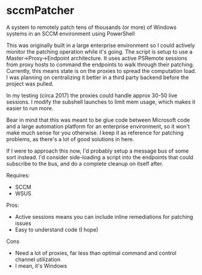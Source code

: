 # sccmPatcher
A system to remotely patch tens of thousands (or more) of Windows systems in an SCCM environment using PowerShell

This was originally built in a large enterprise environment so I could actively monitor
the patching operation while it's going. The script is setup to use a
Master->Proxy->Endpoint architecture. It uses active PSRemote sessions from proxy hosts
to command the endpoints to walk through their patching. Currently, this means state is
on the proxies to spread the computation load. I was planning on centralizing it better
in a third party backend before the project was pulled.

In my testing (circa 2017) the proxies could handle approx 30-50 live sessions. I modify
the subshell launches to limit mem usage, which makes it easier to run more. 

Bear in mind that this was meant to be glue code between Microsoft code and a large
automation platform for an enterprise environment, so it won't make much sense for you
otherwise. I keep it as reference for patching problems, as there's a lot of good
solutions in here.

If I were to approach this now, I'd probably setup a message bus of some sort instead.
I'd consider side-loading a script into the endpoints that could subscribe to the bus,
and do a complete cleanup on itself after.

Requires:
* SCCM
* WSUS

Pros:
* Active sessions means you can include inline remediations for patching issues
* Easy to understand code (I hope)

Cons
* Need a lot of proxies, far less than optimal command and control channel utilization
* I mean, it's Windows
